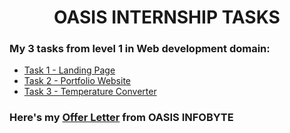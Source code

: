 # <center>OASIS INTERNSHIP TASKS</center>


### My 3 tasks from level 1 in Web development domain:

- [Task 1 - Landing Page]()
- [Task 2 - Portfolio Website]()
- [Task 3 - Temperature Converter]()
  

### Here's my [Offer Letter](https://drive.google.com/file/d/1bJ5QVA_biYbaOFHG3UX-AUWWgN5fN9rd/view) from OASIS INFOBYTE

